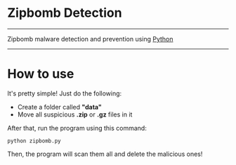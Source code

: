 # Zipbomb Detection
---
Zipbomb malware detection and prevention using <a href="https://python.org">Python</a>

---
# How to use
It's pretty simple! Just do the following:
<ul>
  <li>
    Create a folder called <b>"data"</b>
  </li>
  <li>
    Move all suspicious <b>.zip</b> or <b>.gz</b> files in it
  </li>
</ul>
After that, run the program using this command:
    
```
python zipbomb.py
```
Then, the program will scan them all and delete the malicious ones!

